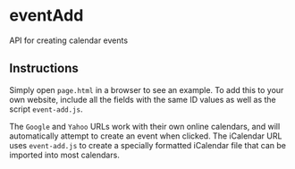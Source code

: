 # eventAdd
API for creating calendar events

## Instructions
Simply open ```page.html``` in a browser to see an example. To add this to your own website, include all the fields with the same ID values as well as the script ```event-add.js```.

The ```Google``` and ```Yahoo``` URLs work with their own online calendars, and will automatically attempt to create an event when clicked. The iCalendar URL uses ```event-add.js``` to create a specially formatted iCalendar file that can be imported into most calendars.
